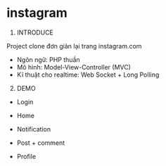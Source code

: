 ﻿# instagram

1. INTRODUCE

Project clone đơn giản lại trang instagram.com
- Ngôn ngữ: PHP thuần
- Mô hình: Model-View-Controller (MVC)
- Kĩ thuật cho realtime: Web Socket + Long Polling

2. DEMO

- Login



- Home



- Notification


- Post + comment



- Profile

